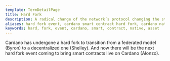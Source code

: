 ```yaml
---
template: TermDetailPage
title: Hard Fork 
description: A radical change of the network’s protocol changing the state of operational flow from one model to a completely different one.
aliases: hard fork event, cardano smart contract hard fork, cardano native asset hard fork event, cardano goguen
keywords: hard, fork, event, cardano, smart, contract, native, asset
---
```


Cardano has undergone a hard fork to transition from a federated model (Byron) to a decentralized one (Shelley). And now there will be the next hard fork event coming to bring smart contracts live on Cardano (Alonzo).